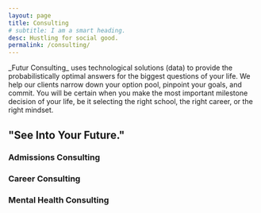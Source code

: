 ```yaml
---
layout: page
title: Consulting
# subtitle: I am a smart heading.
desc: Hustling for social good.
permalink: /consulting/
---
```


<div class="pretty-links">

<div class="lead lead-about"> _Futur Consulting_ uses technological solutions (data) to provide the probabilistically optimal answers for the biggest questions of your life. We help our clients narrow down your option pool, pinpoint your goals, and commit. You will be certain when you make the most important milestone decision of your life, be it selecting the right school, the right career, or the right mindset. 
</div>

<!-- {::nomarkdown} 
<figure class="site-profile">
    <img src="{{ site.baseurl }}/assets/img/profile.png">
</figure>
{:/} -->

"See Into Your Future."
---


### Admissions Consulting

### Career Consulting

### Mental Health Consulting


